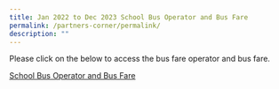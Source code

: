 ```yaml
---
title: Jan 2022 to Dec 2023 School Bus Operator and Bus Fare
permalink: /partners-corner/permalink/
description: ""
---
```

Please click on the below to access the bus fare operator and bus fare.

[School Bus Operator and Bus Fare    ](/files/2023%20bus%20fare.pdf) 